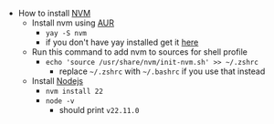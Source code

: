 
- How to install [NVM](https://github.com/nvm-sh/nvm)
	- Install nvm using [AUR](https://aur.archlinux.org/packages/nvm)
		- `yay -S nvm`
		- if you don't have yay installed get it [here](https://github.com/Jguer/yay)
	- Run this command to add nvm to sources for shell profile
		- `echo 'source /usr/share/nvm/init-nvm.sh' >> ~/.zshrc`
			- replace `~/.zshrc` with `~/.bashrc` if you use that instead
	- Install [Nodejs](https://nodejs.org/en/download/package-manager) 
		- `nvm install 22`
		- `node -v `
			- should print `v22.11.0`
